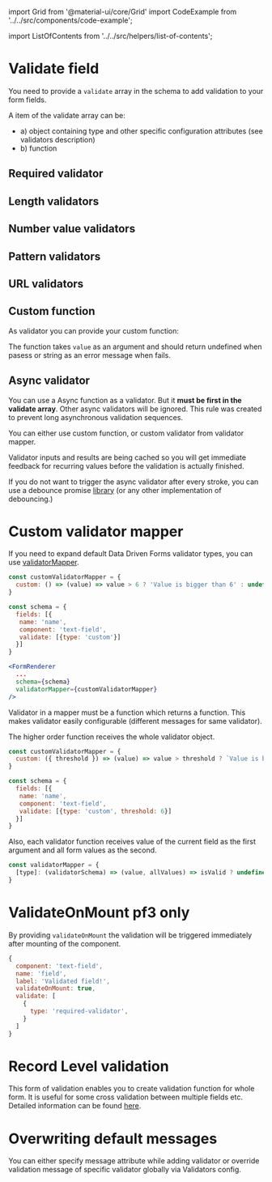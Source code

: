 import Grid from '@material-ui/core/Grid'
import CodeExample from '../../src/components/code-example';

import ListOfContents from '../../src/helpers/list-of-contents';

<Grid container item>
<Grid item xs={12} md={10}>

# Validate field

You need to provide a `validate` array in the schema to add validation to your form fields.

A item of the validate array can be:
* a) object containing type and other specific configuration attributes (see validators description)
* b) function

## Required validator

<CodeExample source="components/validators/required-validator" mode="preview" />

## Length validators

<CodeExample mode="preview" source= "components/validators/length-validators" />

## Number value validators

<CodeExample mode="preview" source= "components/validators/number-validator" />

## Pattern validators

<CodeExample mode="preview" source= "components/validators/pattern-validator" />

## URL validators

<CodeExample mode="preview" source= "components/validators/url-validator" />

## Custom function

As validator you can provide your custom function:

<CodeExample mode="preview" source= "components/validators/custom-function" />

The function takes `value` as an argument and should return undefined when pasess or string as an error message when fails.

## Async validator

You can use a Async function as a validator. But it **must be first in the validate array**. Other async validators will be ignored. This rule was created to prevent long asynchronous validation sequences.

You can either use custom function, or custom validator from validator mapper.

<CodeExample mode="preview" source= "components/validators/async-validator" />


Validator inputs and results are being cached so you will get immediate feedback for recurring values before the validation is actually finished.

If you do not want to trigger the async validator after every stroke, you can use a debounce promise [library](https://github.com/slorber/awesome-debounce-promise)
(or any other implementation of debouncing.)

# Custom validator mapper

If you need to expand default Data Driven Forms validator types, you can use [validatorMapper](/renderer/renderer-api#optionalprops).

```jsx
const customValidatorMapper = {
  custom: () => (value) => value > 6 ? 'Value is bigger than 6' : undefined
}

const schema = {
  fields: [{
   name: 'name',
   component: 'text-field',
   validate: [{type: 'custom'}]
  }]
}

<FormRenderer
  ...
  schema={schema}
  validatorMapper={customValidatorMapper}
/>

```

Validator in a mapper must be a function which returns a function. This makes validator easily configurable (different messages for same validator).

The higher order function receives the whole validator object.

```jsx
const customValidatorMapper = {
  custom: ({ threshold }) => (value) => value > threshold ? `Value is bigger than ${threshold}` : undefined
}

const schema = {
  fields: [{
   name: 'name',
   component: 'text-field',
   validate: [{type: 'custom', threshold: 6}]
  }]
}
```

Also, each validator function receives value of the current field as the first argument and all form values as the second.

```jsx
const validatorMapper = {
  [type]: (validatorSchema) => (value, allValues) => isValid ? undefined : 'error message'
}
```

# ValidateOnMount pf3 only

By providing `validateOnMount` the validation will be triggered immediately after mounting of the component.

```jsx
{
  component: 'text-field',
  name: 'field',
  label: 'Validated field!',
  validateOnMount: true,
  validate: [
    {
      type: 'required-validator',
    }
  ]
}
```

# Record Level validation

This form of validation enables you to create validation function for whole form. It is useful for some cross validation between multiple fields etc.
Detailed information can be found [here](https://final-form.org/docs/react-final-form/examples/record-level-validation).

<CodeExample mode="preview" source= "components/validators/record-level-validation" />

# Overwriting default messages

You can either specify message attribute while adding validator or override validation message of specific validator globally via Validators config.

<CodeExample mode="preview" source= "components/validators/global-message" />

</Grid>
<Grid item xs={false} md={2}>
  <ListOfContents file="renderer/validators" />
</Grid>
</Grid>